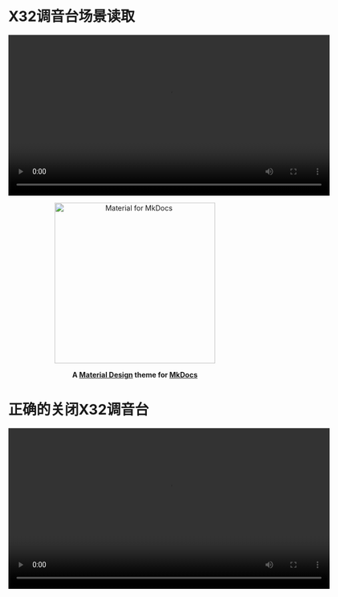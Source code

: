 
# X32调音台场景读取

<video src="./source/X32/video/X32_LoadScene.mp4" controls="controls" width="640" height="320">您的浏览器不支持播放该视频！</video>




<p align="center">
  <a href="https://squidfunk.github.io/mkdocs-material/">
    <img src="https://raw.githubusercontent.com/squidfunk/mkdocs-material/master/.github/assets/logo.svg" width="320" alt="Material for MkDocs">
  </a>
</p>

<p align="center">
  <strong>
    A 
    <a href="https://material.io/">Material Design</a> 
    theme for 
    <a href="https://www.mkdocs.org/">MkDocs</a>
  </strong>
</p>

# 正确的关闭X32调音台

<body>
  <script src="https://vjs.zencdn.net/7.20.3/video.min.js"></script>
  <video
    id="my-video"
    class="video-js"
    controls
    preload="auto"
    width="640"
    height="320"
  >
    <source src="./source/X32/video/X32_Poweroff.mp4" type="video/mp4" />
  </video>
</body>
